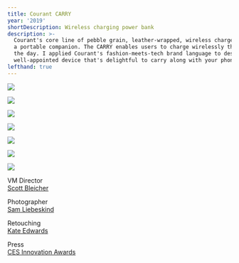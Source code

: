 ```yaml
---
title: Courant CARRY
year: '2019'
shortDescription: Wireless charging power bank
description: >-
  Courant's core line of pebble grain, leather-wrapped, wireless chargers needed
  a portable companion. The CARRY enables users to charge wirelessly throughout
  the day. I applied Courant's fashion-meets-tech brand language to design a
  well-appointed device that's delightful to carry along with your phone.
lefthand: true
---
```

![](/assets/ferrante_design_courant_carry_001.jpg)

![](/assets/ferrante_design_courant_carry_002.jpg)

![](/assets/ferrante_design_courant_carry_003.jpg)

![](/assets/ferrante_design_courant_carry_004.jpg)

![](/assets/ferrante_design_courant_carry_006.jpg)

![](/assets/ferrante_design_courant_carry_007.jpg)

![](/assets/ferrante_design_courant_carry_008.jpg)

<span className = "markdown-division"/>
VM Director <br/> <a href = "http://sgbleicher.com/" target = "_blank" >Scott Bleicher</a>

Photographer <br/> <a href = "https://www.samliebe.com/" target = "_blank" >Sam Liebeskind</a>

Retouching <br/> <a href = "http://kateanthony.co/" target = "_blank" >Kate Edwards</a>

Press <br/> <a href = "https://www.ces.tech/Innovation-Awards/Honorees/2020/Honorees/C/CARRY.aspx" target = "_blank" >CES Innovation Awards</a>
